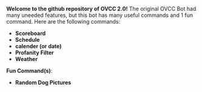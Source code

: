 **Welcome to the github repository of OVCC 2.0!**
The original OVCC Bot had many uneeded features, but this bot has many useful commands and 1 fun command. Here are the following commands:
- **Scoreboard**
- **Schedule**
- **calender (or date)**
- **Profanity Filter**
- **Weather**

**Fun Command(s)**:
- **Random Dog Pictures**
